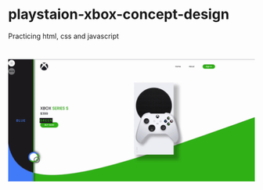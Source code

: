 # playstaion-xbox-concept-design
Practicing html, css and javascript

<h1 align="center">
  <img align="center" src="https://github.com/Eduardosbk/playstaion-xbox-concept-design/blob/main/gifconsoles.gif">
</h1>
